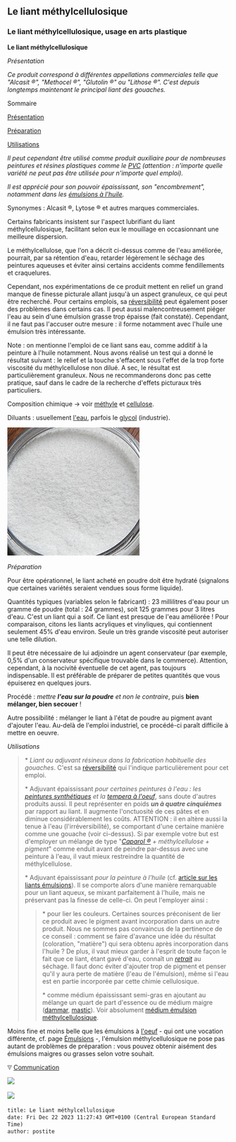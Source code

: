 ## Le liant méthylcellulosique
### Le liant méthylcellulosique, usage en arts plastique
 **Le liant méthylcellulosique**  

_Présentation_

_Ce produit correspond à différentes appellations commerciales telle que "Alcasit ®", "Methocel ®", "Glutolin ®" ou "Lithose ®". C'est depuis longtemps maintenant le principal liant des gouaches._

Sommaire

[Présentation](methylcellulosiqueliant.html#presentation)

[Préparation](methylcellulosiqueliant.html#preparation)

[Utilisations](methylcellulosiqueliant.html#utilisations)

_Il peut cependant être utilisé comme produit auxiliaire pour de nombreuses peintures et résines plastiques comme le [PVC](pvc.html) (attention : n'importe quelle variété ne peut pas être utilisée pour n'importe quel emploi)._

_Il est apprécié pour son pouvoir épaississant, son "encombrement", notamment dans les [émulsions à l'huile](mediumhuilemethylcell.html)._

Synonymes : Alcasit ®, Lytose ® et autres marques commerciales. 

Certains fabricants insistent sur l'aspect lubrifiant du liant méthylcellulosique, facilitant selon eux le mouillage en occasionnant une meilleure dispersion.

Le méthylcellulose, que l'on a décrit ci-dessus comme de l'eau améliorée, pourrait, par sa rétention d'eau, retarder légèrement le séchage des peintures aqueuses et éviter ainsi certains accidents comme fendillements et craquelures.

Cependant, nos expérimentations de ce produit mettent en relief un grand manque de finesse picturale allant jusqu'à un aspect granuleux, ce qui peut être recherché. Pour certains emplois, sa [réversibilité](liants.html#reversibilite) peut également poser des problèmes dans certains cas. Il peut aussi malencontreusement piéger l'eau au sein d'une émulsion grasse trop épaisse (fait constaté). Cependant, il ne faut pas l'accuser outre mesure : il forme notamment avec l'huile une émulsion très intéressante.

Note : on mentionne l'emploi de ce liant sans eau, comme additif à la peinture à l'huile notamment. Nous avons réalisé un test qui a donné le résultat suivant : le relief et la touche s'effacent sous l'effet de la trop forte viscosité du méthylcellulose non dilué. A sec, le résultat est particulièrement granuleux. Nous ne recommanderons donc pas cette pratique, sauf dans le cadre de la recherche d'effets picturaux très particuliers.

Composition chimique -> voir [méthyle](methyle.html) et [cellulose](cellulose.html).

Diluants : usuellement [l'eau](eau.html), parfois le [glycol](glycol.html) (industrie).

![](images/methylcelluloseversionweb.jpg)

_Préparation_

Pour être opérationnel, le liant acheté en poudre doit être hydraté (signalons que certaines variétés seraient vendues sous forme liquide).

Quantités typiques (variables selon le fabricant) : 23 millilitres d'eau pour un gramme de poudre (total : 24 grammes), soit 125 grammes pour 3 litres d'eau. C'est un liant qui a soif. Ce liant est presque de l'eau améliorée ! Pour comparaison, citons les liants acryliques et vinyliques, qui contiennent seulement 45% d'eau environ. Seule un très grande viscosité peut autoriser une telle dilution.

Il peut être nécessaire de lui adjoindre un agent conservateur (par exemple, 0,5% d'un conservateur spécifique trouvable dans le commerce). Attention, cependant, à la nocivité éventuelle de cet agent, pas toujours indispensable. Il est préférable de préparer de petites quantités que vous épuiserez en quelques jours.

Procédé : _mettre **l'eau sur la poudre** et non le contraire_, puis **bien mélanger, bien secouer** !

Autre possibilité : mélanger le liant à l'état de poudre au pigment avant d'ajouter l'eau. Au-delà de l'emploi industriel, ce procédé-ci paraît difficile à mettre en oeuvre.

_Utilisations_

> \* _Liant ou adjuvant résineux dans la fabrication habituelle des gouaches_. C'est sa [réversibilité](liants.html#reversibilite) qui l'indique particulièrement pour cet emploi.
> 
> \* Adjuvant épaississant _pour certaines peintures à l'eau : les [peintures synthétiques](liantssynthetiques.html) et la [tempera à l'oeuf](oeuf.html)_, sans doute d'autres produits aussi. Il peut représenter en poids _**un à quatre cinquièmes**_ par rapport au liant. Il augmente l'onctuosité de ces pâtes et en diminue considérablement les coûts. ATTENTION : il en altère aussi la tenue à l'eau (l'irréversibilité), se comportant d'une certaine manière comme une gouache (voir ci-dessus). Si par exemple votre but est d'employer un mélange de type "_[Caparol ®](caparol.html) + méthylcellulose + pigment_" comme enduit avant de peindre par-dessus avec une peinture à l'eau, il vaut mieux restreindre la quantité de méthylcellulose.
> 
> \* Adjuvant épaississant _pour la peinture à l'huile_ (cf. [article sur les liants émulsions](liantsemulsions.html#emulsionhuileliantmethylcellulosique)). Il se comporte alors d'une manière remarquable pour un liant aqueux, se mixant parfaitement à l'huile, mais ne préservant pas la finesse de celle-ci. On peut l'employer ainsi :
> 
> > \* pour lier les couleurs. Certaines sources préconisent de lier ce produit avec le pigment avant incorporation dans un autre produit. Nous ne sommes pas convaincus de la pertinence de ce conseil : comment se faire d'avance une idée du résultat (coloration, "matière") qui sera obtenu après incorporation dans l'huile ? De plus, il vaut mieux garder à l'esprit de toute façon le fait que ce liant, étant gavé d'eau, connaît un _[retrait](retrait.html)_ au séchage. Il faut donc éviter d'ajouter trop de pigment et penser qu'il y aura perte de matière (l'eau de l'émulsion), même si l'eau est en partie incorporée par cette chimie cellulosique.
> > 
> > \* comme médium épaississant semi-gras en ajoutant au mélange un quart de part d'essence ou de médium maigre ([dammar](mediumdammar.html), [mastic](mediummastic.html)). Voir absolument [médium émulsion méthylcellulosique](mediumhuilemethylcell.html).

Moins fine et moins belle que les émulsions à [l'oeuf](oeuf.html) - qui ont une vocation différente, cf. page [Émulsions](liantsemulsions.html#emulsionhuileliantaloeuf) -, l'émulsion méthylcellulosique ne pose pas autant de problèmes de préparation : vous pouvez obtenir aisément des émulsions maigres ou grasses selon votre souhait.



![](images/flechebas.gif) [Communication](http://www.artrealite.com/annonceurs.htm) 

[![](https://cbonvin.fr/sites/regie.artrealite.com/visuels/campagne1.png)](index-2.html#20131014)

![](https://cbonvin.fr/sites/regie.artrealite.com/visuels/campagne2.png)
```
title: Le liant méthylcellulosique
date: Fri Dec 22 2023 11:27:43 GMT+0100 (Central European Standard Time)
author: postite
```
